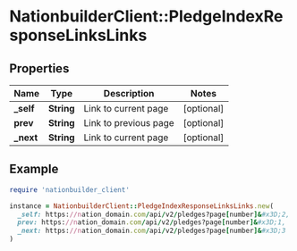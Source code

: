 # NationbuilderClient::PledgeIndexResponseLinksLinks

## Properties

| Name | Type | Description | Notes |
| ---- | ---- | ----------- | ----- |
| **_self** | **String** | Link to current page | [optional] |
| **prev** | **String** | Link to previous page | [optional] |
| **_next** | **String** | Link to current page | [optional] |

## Example

```ruby
require 'nationbuilder_client'

instance = NationbuilderClient::PledgeIndexResponseLinksLinks.new(
  _self: https://nation_domain.com/api/v2/pledges?page[number]&#x3D;2,
  prev: https://nation_domain.com/api/v2/pledges?page[number]&#x3D;1,
  _next: https://nation_domain.com/api/v2/pledges?page[number]&#x3D;3
)
```

